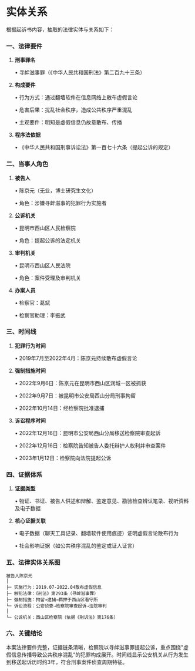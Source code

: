 实体关系
========

根据起诉书内容，抽取的法律实体与关系如下：

### 一、法律要件

1. **刑事罪名**  

   • 寻衅滋事罪（《中华人民共和国刑法》第二百九十三条）

2. **构成要件**  

   • 行为方式：通过翻墙软件在信息网络上散布虚假言论  

   • 危害后果：扰乱社会秩序，造成公共秩序严重混乱  

   • 主观要件：明知是虚假信息仍故意散布、传播  

3. **程序法依据**  

   • 《中华人民共和国刑事诉讼法》第一百七十六条（提起公诉的规定）

### 二、当事人角色

1. **被告人**  

   • 陈京元（无业，博士研究生文化）  

   • 角色：涉嫌寻衅滋事的犯罪行为实施者  

2. **公诉机关**  

   • 昆明市西山区人民检察院  

   • 角色：提起公诉的法定机关  

3. **审判机关**  

   • 昆明市西山区人民法院  

   • 角色：案件受理及审判机关  

4. **办案人员**  

   • 检察官：葛斌  

   • 检察官助理：李振武  

### 三、时间线

1. **犯罪行为时间**  

   • 2019年7月至2022年4月：陈京元持续散布虚假言论  

2. **强制措施时间**  

   • 2022年9月6日：陈京元在昆明市西山区润城一区被抓获  

   • 2022年9月7日：被昆明市公安局西山分局刑事拘留  

   • 2022年10月14日：经检察院批准逮捕  

3. **诉讼程序时间**  

   • 2022年12月16日：昆明市公安局西山分局移送检察院审查起诉  

   • 2022年12月16日：检察院告知被告人委托辩护人权利并审查案件  

   • 2023年1月12日：检察院向法院提起公诉  

### 四、证据体系

1. **证据类型**  

   • 物证、书证、被告人供述和辩解、鉴定意见、勘验检查辨认笔录、视听资料及电子数据  

2. **核心证据关联**  

   • 电子数据（聊天工具记录、翻墙软件使用痕迹）证明虚假言论散布行为  

   • 社会影响证据（如公共秩序混乱的鉴定或证人证言）  

### 五、法律实体关系图
```
被告人陈京元  
│  
├─ 实施行为：2019.07-2022.04散布虚假信息  
├─ 触犯法律：《刑法》第293条（寻衅滋事罪）  
├─ 强制措施：拘留→逮捕→羁押于西山区看守所  
└─ 诉讼流程：公安侦查→检察院审查起诉→法院审判  
│  
└─ 公诉机关：西山区检察院（依据《刑诉法》第176条）  
```  

### 六、关键结论

本案法律要件完整，证据链条清晰，检察院以寻衅滋事罪提起公诉，重点围绕"虚假信息传播导致公共秩序混乱"的犯罪构成展开。时间线显示公安机关从行为发生到移送起诉历时约3年，符合刑事案件侦查周期特征。